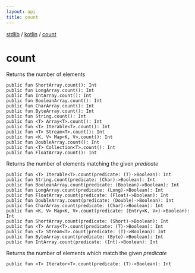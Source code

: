```yaml
---
layout: api
title: count
---
```

[stdlib](../index.html) / [kotlin](index.html) / [count](count.html)

# count
Returns the number of elements
```
public fun ShortArray.count(): Int
public fun LongArray.count(): Int
public fun IntArray.count(): Int
public fun BooleanArray.count(): Int
public fun CharArray.count(): Int
public fun ByteArray.count(): Int
public fun String.count(): Int
public fun <T> Array<T>.count(): Int
public fun <T> Iterable<T>.count(): Int
public fun <T> Stream<T>.count(): Int
public fun <K, V> Map<K, V>.count(): Int
public fun DoubleArray.count(): Int
public fun <T> Collection<T>.count(): Int
public fun FloatArray.count(): Int
```
Returns the number of elements matching the given *predicate*
```
public fun <T> Iterable<T>.count(predicate: (T)->Boolean): Int
public fun String.count(predicate: (Char)->Boolean): Int
public fun BooleanArray.count(predicate: (Boolean)->Boolean): Int
public fun LongArray.count(predicate: (Long)->Boolean): Int
public fun FloatArray.count(predicate: (Float)->Boolean): Int
public fun DoubleArray.count(predicate: (Double)->Boolean): Int
public fun CharArray.count(predicate: (Char)->Boolean): Int
public fun <K, V> Map<K, V>.count(predicate: (Entry<K, V>)->Boolean): Int
public fun ShortArray.count(predicate: (Short)->Boolean): Int
public fun <T> Array<T>.count(predicate: (T)->Boolean): Int
public fun <T> Stream<T>.count(predicate: (T)->Boolean): Int
public fun ByteArray.count(predicate: (Byte)->Boolean): Int
public fun IntArray.count(predicate: (Int)->Boolean): Int
```
Returns the number of elements which match the given *predicate*
```
public fun <T> Iterator<T>.count(predicate: (T)->Boolean): Int
```
